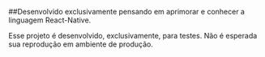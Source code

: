 ##Desenvolvido exclusivamente pensando em aprimorar e conhecer a linguagem React-Native.

Esse projeto é desenvolvido, exclusivamente, para testes.
Não é esperada sua reprodução em ambiente de produção.
